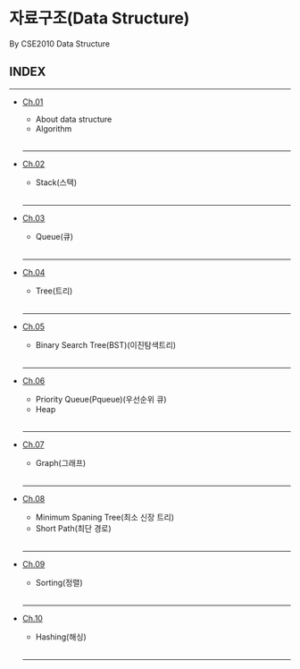 자료구조(Data Structure)
================
By CSE2010 Data Structure
## INDEX
------
- [Ch.01](Ch.01) 
    * About data structure
    * Algorithm
</br></br>
    *******

- [Ch.02](Ch.02)
    * Stack(스택)
</br></br>
    *******

- [Ch.03](Ch.03) 
    * Queue(큐)
</br></br>
    *******

- [Ch.04](Ch.04)
    * Tree(트리)
</br></br>
    *******

- [Ch.05](Ch.05)
    * Binary Search Tree(BST)(이진탐색트리)
</br></br>
    *******

- [Ch.06](Ch.06)    
    * Priority Queue(Pqueue)(우선순위 큐)
    * Heap
</br></br>
    *******

- [Ch.07](Ch.07)    
    * Graph(그래프)
</br></br>
    *******

- [Ch.08](Ch.08)    
    * Minimum Spaning Tree(최소 신장 트리)
    * Short Path(최단 경로)
</br></br>
    *******

- [Ch.09](Ch.09)    
    * Sorting(정렬)
</br></br>
    *******

- [Ch.10](Ch.10)    
    * Hashing(해싱)
</br></br>
    *******